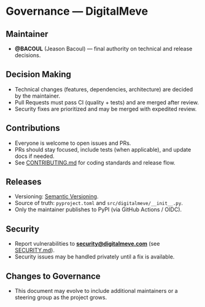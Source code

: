 # Governance — DigitalMeve

## Maintainer
- **@BACOUL** (Jeason Bacoul) — final authority on technical and release decisions.

## Decision Making
- Technical changes (features, dependencies, architecture) are decided by the maintainer.
- Pull Requests must pass CI (quality + tests) and are merged after review.
- Security fixes are prioritized and may be merged with expedited review.

## Contributions
- Everyone is welcome to open issues and PRs.
- PRs should stay focused, include tests (when applicable), and update docs if needed.
- See [CONTRIBUTING.md](CONTRIBUTING.md) for coding standards and release flow.

## Releases
- Versioning: [Semantic Versioning](https://semver.org/).
- Source of truth: `pyproject.toml` and `src/digitalmeve/__init__.py`.
- Only the maintainer publishes to PyPI (via GitHub Actions / OIDC).

## Security
- Report vulnerabilities to **security@digitalmeve.com** (see [SECURITY.md](SECURITY.md)).
- Security issues may be handled privately until a fix is available.

## Changes to Governance
- This document may evolve to include additional maintainers or a steering group as the project grows.
